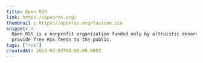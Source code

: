 ```yaml
---
title: Open RSS
link: https://openrss.org/
thumbnail : https://openrss.org/favicon.ico
snippet: >-
  Open RSS is a nonprofit organization funded only by altruistic donors to
  provide free RSS feeds to the public.
tags: ["rss"]
createdAt: 2023-03-03T00:00:00.000Z
---
```

